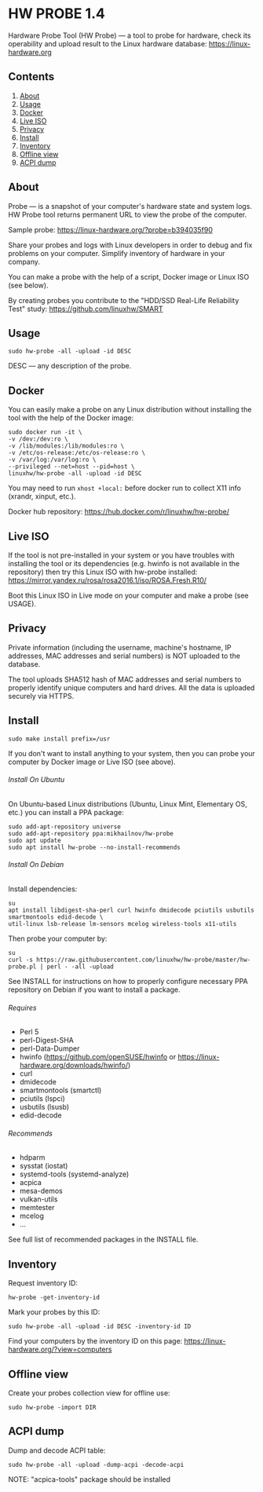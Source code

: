 HW PROBE 1.4
============

Hardware Probe Tool (HW Probe) — a tool to probe for hardware, check its operability and upload result to the Linux hardware database: https://linux-hardware.org

Contents
--------

1. [ About        ](#about)
2. [ Usage        ](#usage)
3. [ Docker       ](#docker)
4. [ Live ISO     ](#live-iso)
5. [ Privacy      ](#privacy)
6. [ Install      ](#install)
7. [ Inventory    ](#inventory)
8. [ Offline view ](#offline-view)
9. [ ACPI dump    ](#acpi-dump)

About
-----

Probe — is a snapshot of your computer's hardware state and system logs. HW Probe tool returns permanent URL to view the probe of the computer.

Sample probe: https://linux-hardware.org/?probe=b394035f90

Share your probes and logs with Linux developers in order to debug and fix problems on your computer. Simplify inventory of hardware in your company.

You can make a probe with the help of a script, Docker image or Linux ISO (see below).

By creating probes you contribute to the "HDD/SSD Real-Life Reliability Test" study: https://github.com/linuxhw/SMART

Usage
-----

    sudo hw-probe -all -upload -id DESC

DESC — any description of the probe.

Docker
------

You can easily make a probe on any Linux distribution without installing the tool with the help of the Docker image:

    sudo docker run -it \
    -v /dev:/dev:ro \
    -v /lib/modules:/lib/modules:ro \
    -v /etc/os-release:/etc/os-release:ro \
    -v /var/log:/var/log:ro \
    --privileged --net=host --pid=host \
    linuxhw/hw-probe -all -upload -id DESC

You may need to run `xhost +local:` before docker run to collect X11 info (xrandr, xinput, etc.).

Docker hub repository: https://hub.docker.com/r/linuxhw/hw-probe/

Live ISO
--------

If the tool is not pre-installed in your system or you have troubles with installing the tool or its dependencies (e.g. hwinfo is not available in the repository) then try this Linux ISO with hw-probe installed: https://mirror.yandex.ru/rosa/rosa2016.1/iso/ROSA.Fresh.R10/

Boot this Linux ISO in Live mode on your computer and make a probe (see USAGE).

Privacy
-------

Private information (including the username, machine's hostname, IP addresses, MAC addresses and serial numbers) is NOT uploaded to the database.

The tool uploads SHA512 hash of MAC addresses and serial numbers to properly identify unique computers and hard drives. All the data is uploaded securely via HTTPS.

Install
-------

    sudo make install prefix=/usr

If you don't want to install anything to your system, then you can probe your computer by Docker image or Live ISO (see above).

###### Install On Ubuntu

On Ubuntu-based Linux distributions (Ubuntu, Linux Mint, Elementary OS, etc.) you can install a PPA package:

    sudo add-apt-repository universe
    sudo add-apt-repository ppa:mikhailnov/hw-probe
    sudo apt update
    sudo apt install hw-probe --no-install-recommends

###### Install On Debian

Install dependencies:

    su
    apt install libdigest-sha-perl curl hwinfo dmidecode pciutils usbutils smartmontools edid-decode \
    util-linux lsb-release lm-sensors mcelog wireless-tools x11-utils

Then probe your computer by:

    su
    curl -s https://raw.githubusercontent.com/linuxhw/hw-probe/master/hw-probe.pl | perl - -all -upload

See INSTALL for instructions on how to properly configure necessary PPA repository on Debian if you want to install a package.

###### Requires

* Perl 5
* perl-Digest-SHA
* perl-Data-Dumper
* hwinfo (https://github.com/openSUSE/hwinfo or https://linux-hardware.org/downloads/hwinfo/)
* curl
* dmidecode
* smartmontools (smartctl)
* pciutils (lspci)
* usbutils (lsusb)
* edid-decode

###### Recommends

* hdparm
* sysstat (iostat)
* systemd-tools (systemd-analyze)
* acpica
* mesa-demos
* vulkan-utils
* memtester
* mcelog
* ...

See full list of recommended packages in the INSTALL file.

Inventory
---------

Request inventory ID:

    hw-probe -get-inventory-id

Mark your probes by this ID:

    sudo hw-probe -all -upload -id DESC -inventory-id ID

Find your computers by the inventory ID on this page: https://linux-hardware.org/?view=computers

Offline view
------------

Create your probes collection view for offline use:

    sudo hw-probe -import DIR

ACPI dump
---------

Dump and decode ACPI table:

    sudo hw-probe -all -upload -dump-acpi -decode-acpi

NOTE: "acpica-tools" package should be installed
